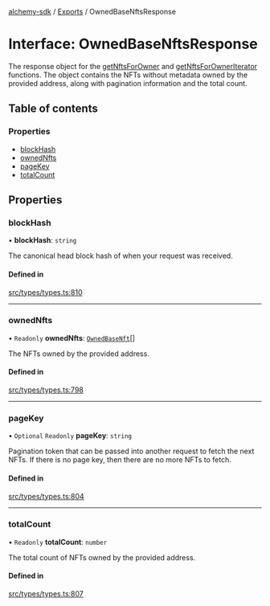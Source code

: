 [alchemy-sdk](../README.md) / [Exports](../modules.md) / OwnedBaseNftsResponse

# Interface: OwnedBaseNftsResponse

The response object for the [getNftsForOwner](../classes/NftNamespace.md#getnftsforowner) and
[getNftsForOwnerIterator](../classes/NftNamespace.md#getnftsforowneriterator) functions. The object contains the NFTs
without metadata owned by the provided address, along with pagination
information and the total count.

## Table of contents

### Properties

- [blockHash](OwnedBaseNftsResponse.md#blockhash)
- [ownedNfts](OwnedBaseNftsResponse.md#ownednfts)
- [pageKey](OwnedBaseNftsResponse.md#pagekey)
- [totalCount](OwnedBaseNftsResponse.md#totalcount)

## Properties

### blockHash

• **blockHash**: `string`

The canonical head block hash of when your request was received.

#### Defined in

[src/types/types.ts:810](https://github.com/alchemyplatform/alchemy-sdk-js/blob/ee5b9ee/src/types/types.ts#L810)

___

### ownedNfts

• `Readonly` **ownedNfts**: [`OwnedBaseNft`](OwnedBaseNft.md)[]

The NFTs owned by the provided address.

#### Defined in

[src/types/types.ts:798](https://github.com/alchemyplatform/alchemy-sdk-js/blob/ee5b9ee/src/types/types.ts#L798)

___

### pageKey

• `Optional` `Readonly` **pageKey**: `string`

Pagination token that can be passed into another request to fetch the next
NFTs. If there is no page key, then there are no more NFTs to fetch.

#### Defined in

[src/types/types.ts:804](https://github.com/alchemyplatform/alchemy-sdk-js/blob/ee5b9ee/src/types/types.ts#L804)

___

### totalCount

• `Readonly` **totalCount**: `number`

The total count of NFTs owned by the provided address.

#### Defined in

[src/types/types.ts:807](https://github.com/alchemyplatform/alchemy-sdk-js/blob/ee5b9ee/src/types/types.ts#L807)
